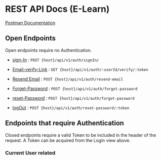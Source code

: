 # REST API Docs (E-Learn)

[Postman Documentation](https://documenter.getpostman.com/view/25071654/2sA2xh3DGn)

## Open Endpoints

Open endpoints require no Authentication.

- [sign-In](./authentification/signIn.md) : `POST {host}/api/v1/auth/signIn/`

- [Email-verify-Link](./authentification/verify.md) : `GET {host}/api/v1/auth/:userId/verify/:token`
- [Resend Email](./authentification/resend.md) : `POST {host}/api/v1/auth/resend-email`
- [Forget-Password](./authentification/forget-password.md) : `POST {host}/api/v1/auth/forgot-password`
- [reset-Password](./authentification/reset-password.md) : `POST {host}/api/v1/auth/forgot-password`
- [logOut](./authentification/logOut.md) : `POST {host}/api/v1/auth/reset-password/:token`
 

## Endpoints that require Authentication

Closed endpoints require a valid Token to be included in the header of the
request. A Token can be acquired from the Login view above.

### Current User related
